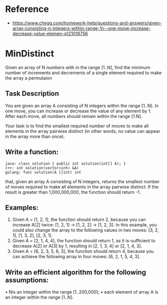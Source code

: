 # Reference
- https://www.chegg.com/homework-help/questions-and-answers/given-array-consisting-n-integers-within-range-1n--one-move-increase-decrease-value-elemen-q121018756

# MinDistinct
Given an array of N numbers with in the range [1..N], find the minimum number of increments and decrements of a single element required to make the array a permutaion

## Task Description
You are given an array A consisting of N integers within the range [1..N]. In one move, you can increase or decrease the value of any element by 1. After each move, all numbers should remain within the range [1.N].

Your task is to find the smallest required number of moves to make all elements in the array pairwise distinct (in other words, no value can appear in the array more than once).

## Write a function:
    java: class solution { public int solution(int[] A); }
    c++: int solution(vector<int> &A)
    golang: func solution(A []int) int
    
that, given an array A consisting of N integers, returns the smallest number of moves required to make all elements in the array pairwise distinct. If the result is greater than 1,000,000,000, the function should return -1.

## Examples:
1. Given A = [1, 2, 1], the function should return 2, because you can increase A[2]
twice: [1, 2, 1] → [1, 2, 2] → [1, 2, 3]. In this example, you could also change the array to the following values in two moves: [3, 2, 1], [1, 3, 2], [2, 3, 1].
2. Given A = [2, 1, 4, 4], the function should return 1, as it is-sufficient to decrease
A[2] or A[3] by 1, resulting in [2, 1, 3, 4] or [2, 1, 4, 3].
3. Given A = [6, 2, 3, 5, 6, 3], the function should return 4, because you can achieve
the following array in four moves: [6, 2, 1, 5, 4, 3].

## Write an efficient algorithm for the following assumptions:
• Nis an integer within the range [1..200,000];
• each element of array A is an integer within the range [1..N].